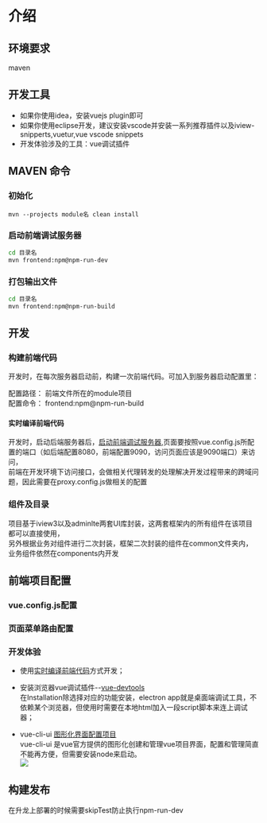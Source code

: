 # 介绍

## 环境要求

maven

## 开发工具

* 如果你使用idea，安装vuejs plugin即可
* 如果你使用eclipse开发，建议安装vscode并安装一系列推荐插件以及iview-snipperts,vuetur,vue vscode snippets
* 开发体验涉及的工具：vue调试插件

## MAVEN 命令

### 初始化

```text
mvn --projects module名 clean install
```

### 启动前端调试服务器

```bash
cd 目录名
mvn frontend:npm@npm-run-dev
```

### 打包输出文件

```bash
cd 目录名
mvn frontend:npm@npm-run-build
```

## 开发

### 构建前端代码

开发时，在每次服务器启动前，构建一次前端代码。可加入到服务器启动配置里：

配置路径： 前端文件所在的module项目  
配置命令： frontend:npm@npm-run-build

#### 实时编译前端代码

开发时，启动后端服务器后，[启动前端调试服务器](#启动前端调试服务器),页面要按照vue.config.js所配置的端口（如后端配置8080，前端配置9090，访问页面应该是9090端口）来访问，  
前端在开发环境下访问接口，会做相关代理转发的处理解决开发过程带来的跨域问题，因此需要在proxy.config.js做相关的配置

### 组件及目录

项目基于iview3以及adminlte两套UI库封装，这两套框架内的所有组件在该项目都可以直接使用，  
另外根据业务对组件进行二次封装，框架二次封装的组件在common文件夹内，业务组件依然在components内开发

## 前端项目配置

### vue.config.js配置

### 页面菜单路由配置

### 开发体验

* 使用[实时编译前端代码](#实时编译前端代码)方式开发；

* 安装浏览器vue调试插件--[vue-devtools](https://github.com/vuejs/vue-devtools)  
         在Installation除选择对应的功能安装，electron app就是桌面端调试工具，不依赖某个浏览器，但使用时需要在本地html加入一段script脚本来连上调试器；

* vue-cli-ui [图形化界面配置项目](https://cli.vuejs.org/zh/guide/creating-a-project.html#使用图形化界面)  
        vue-cli-ui 是vue官方提供的图形化创建和管理vue项目界面，配置和管理简直不能再方便，但需要安装node来启动。  
  ![](http://img.game.dwstatic.com/f2e/static/f2egame-admin/20180723/public/readme/shot-vue-cli.png)

## 构建发布

在升龙上部署的时候需要skipTest防止执行npm-run-dev

